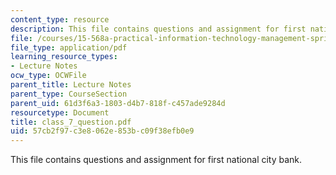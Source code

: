 ```yaml
---
content_type: resource
description: This file contains questions and assignment for first national city bank.
file: /courses/15-568a-practical-information-technology-management-spring-2005/57cb2f97c3e8062e853bc09f38efb0e9_class_7_question.pdf
file_type: application/pdf
learning_resource_types:
- Lecture Notes
ocw_type: OCWFile
parent_title: Lecture Notes
parent_type: CourseSection
parent_uid: 61d3f6a3-1803-d4b7-818f-c457ade9284d
resourcetype: Document
title: class_7_question.pdf
uid: 57cb2f97-c3e8-062e-853b-c09f38efb0e9
---
```

This file contains questions and assignment for first national city bank.

